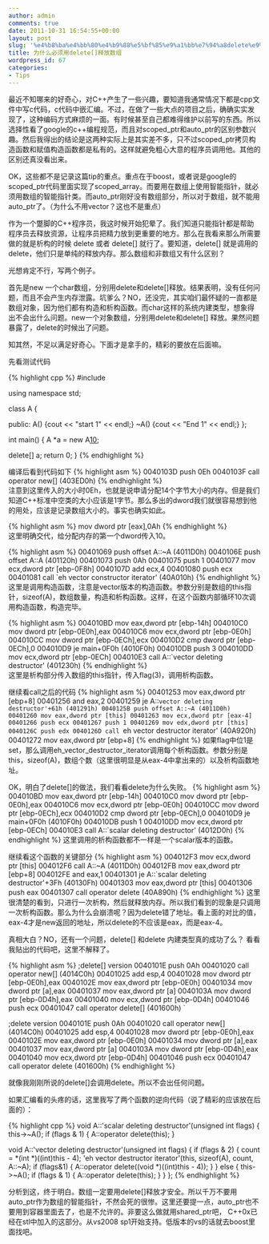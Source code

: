 ```yaml
---
author: admin
comments: true
date: 2011-10-31 16:54:55+00:00
layout: post
slug: '%e4%b8%ba%e4%bb%80%e4%b9%88%e5%bf%85%e9%a1%bb%e7%94%a8delete%e9%87%8a%e6%94%be%e6%95%b0%e7%bb%84'
title: 为什么必须用delete[]释放数组
wordpress_id: 67
categories:
- Tips
---
```


最近不知哪来的好奇心，对C++产生了一些兴趣，要知道我通常情况下都是cpp文件中写c代码，c代码中嵌汇编。不过，在做了一些大点的项目之后，确确实实发现了，这种编码方式麻烦的一面。有时候甚至自己都难得维护以前写的东西。所以选择性看了google的c++编程规范，而且对scoped_ptr和auto_ptr的区别参数兴趣。然后我得出的结论是这两种实际上是其实差不多，只不过scoped_ptr拷贝构造函数和赋值构造函数都是私有的。这样就避免粗心大意的程序员调用他。其他的区别还真没看出来。

OK，这些都不是记录这篇tip的重点。重点在于boost，或者说是google的scoped_ptr代码里面实现了scoped_array。而要用在数组上使用智能指针，就必须用数组的智能指针类。而auto_ptr刚好没有数组部分，所以对于数组，就不能用auto_ptr了。（为什么不用vector？这也不是重点）

作为一个蹩脚的C++程序员，我这时候开始犯晕了。我们知道只能指针都是帮助程序员去释放资源，让程序员把精力放到更重要的地方。那么在我看来那么所需要做的就是析构的时候 delete 或者 delete[] 就行了。要知道，delete[] 就是调用的delete，他们只是单纯的释放内存。那么数组和非数组又有什么区别？

光想肯定不行，写两个例子。

首先是new 一个char数组，分别用delete和delete[]释放。结果表明，没有任何问题，而且不会产生内存泄露。坑爹么？NO，还没完，其实咱们最怀疑的一直都是数组对象，因为他们都有构造和析构函数。而char这样的系统内建类型，想象得出不会出什么问题。new一个对象数组，分别用delete和delete[] 释放。果然问题暴露了，delete的时候出了问题。

知其然，不足以满足好奇心。下面才是拿手的，精彩的要放在后面嘛。

先看测试代码

{% highlight cpp %}
#include

using namespace std;

class A {

public:
A() {cout << "start 1" << endl;}
~A() {cout << "End 1" << endl;}
};

int main()
{
A *a = new A[10]();

delete[] a;
return 0;
}
 {% endhighlight %}

编译后看到代码如下
{% highlight asm %}
0040103D push 0Eh
0040103F call operator new[] (403ED0h)
{% endhighlight %}  
注意到这里传入的大小时0Eh，也就是说申请分配14个字节大小的内存。但是我们知道C++标准中空类的大小应该是1字节。那么多出的dword我们就很容易想到他的用处，应该是记录数组大小的。事实也确实如此。

{% highlight asm %}
mov dword ptr [eax],0Ah
{% endhighlight %}  
这里明确交代，给分配内存的第一个dword传入10。

{% highlight asm %}
00401069 push offset A::~A (4011D0h)
0040106E push offset A::A (401120h)
00401073 push 0Ah
00401075 push 1
00401077 mov ecx,dword ptr [ebp-0F8h]
0040107D add ecx,4
00401080 push ecx
00401081 call `eh vector constructor iterator' (40A010h)
{% endhighlight %}  
这里是调用构造函数，注意是vector版本的构造函数。参数分别是数组的this指针，sizeof(A)，数组数量，构造和析构函数。这样，在这个函数内部循环10次调用构造函数，构造完毕。

{% highlight asm %}
004010BD mov eax,dword ptr [ebp-14h]
004010C0 mov dword ptr [ebp-0E0h],eax
004010C6 mov ecx,dword ptr [ebp-0E0h]
004010CC mov dword ptr [ebp-0ECh],ecx
004010D2 cmp dword ptr [ebp-0ECh],0
004010D9 je main+0F0h (4010F0h)
004010DB push 3
004010DD mov ecx,dword ptr [ebp-0ECh]
004010E3 call A::`vector deleting destructor' (401230h)
{% endhighlight %}  
这里是析构部分传入数组的this指针，传入flag(3)，调用析构函数。

继续看call之后的代码
{% highlight asm %}
00401253 mov eax,dword ptr [ebp+8]
00401256 and eax,2
00401259 je A::`vector deleting destructor'+61h (401291h)
0040125B push offset A::~A (4011D0h)
00401260 mov eax,dword ptr [this]
00401263 mov ecx,dword ptr [eax-4]
00401266 push ecx
00401267 push 1
00401269 mov edx,dword ptr [this]
0040126C push edx
0040126D call `eh vector destructor iterator' (40A920h)
00401272 mov eax,dword ptr [ebp+8]
{% endhighlight %}
如果flag中位1是set，那么调用eh_vector_destructor_iterator调用每个析构函数。参数分别是this，sizeof(A)，数组个数（这里很明显是从eax-4中拿出来的）以及析构函数地址。

OK，明白了delete[]的做法，我们看看delete为什么失败。
{% highlight asm %}
004010BD mov eax,dword ptr [ebp-14h]
004010C0 mov dword ptr [ebp-0E0h],eax
004010C6 mov ecx,dword ptr [ebp-0E0h]
004010CC mov dword ptr [ebp-0ECh],ecx
004010D2 cmp dword ptr [ebp-0ECh],0
004010D9 je main+0F0h (4010F0h)
004010DB push 1
004010DD mov ecx,dword ptr [ebp-0ECh]
004010E3 call A::`scalar deleting destructor' (4012D0h)
{% endhighlight %}
这里调用的析构函数都不一样是一个scalar版本的函数。

继续看这个函数的关键部分
{% highlight asm %}
004012F3 mov ecx,dword ptr [this]
004012F6 call A::~A (4011D0h)
004012FB mov eax,dword ptr [ebp+8]
004012FE and eax,1
00401301 je A::`scalar deleting destructor'+3Fh (40130Fh)
00401303 mov eax,dword ptr [this]
00401306 push eax
00401307 call operator delete (40A890h)
{% endhighlight %}
这里很清楚的看到，只进行一次析构，然后就释放内存。所以我们看到的现象是只调用一次析构函数。那么为什么会崩溃呢？因为delete错了地址。看上面的对比的值，eax-4才是new返回的地址，所以delete的不应该是eax，而是eax-4。

真相大白？NO，还有一个问题，delete[] 和delete 内建类型真的成功了么？
看看我贴出的代码吧，这里不解释了。

{% highlight asm %}
;delete[] version
0040101E push 0Ah
00401020 call operator new[] (4014C0h)
00401025 add esp,4
00401028 mov dword ptr [ebp-0E0h],eax
0040102E mov eax,dword ptr [ebp-0E0h]
00401034 mov dword ptr [a],eax
00401037 mov eax,dword ptr [a]
0040103A mov dword ptr [ebp-0D4h],eax
00401040 mov ecx,dword ptr [ebp-0D4h]
00401046 push ecx
00401047 call operator delete[] (401600h) `

;delete version
0040101E push 0Ah
00401020 call operator new[] (4014C0h)
00401025 add esp,4
00401028 mov dword ptr [ebp-0E0h],eax
0040102E mov eax,dword ptr [ebp-0E0h]
00401034 mov dword ptr [a],eax
00401037 mov eax,dword ptr [a]
0040103A mov dword ptr [ebp-0D4h],eax
00401040 mov ecx,dword ptr [ebp-0D4h]
00401046 push ecx
00401047 call operator delete (401600h)
{% endhighlight %}

就像我刚刚所说的delete[]会调用delete。所以不会出任何问题。

如果汇编看的头疼的话，这里我写了两个函数的逆向代码（说了精彩的应该放在后面的）：

{% highlight cpp %}
void A::'scalar deleting destructor'(unsigned int flags)
{
	this->~A();
	if (flags & 1) {
	A::operator delete(this);
}

void A::'vector deleting destructor'(unsigned int flags)
{
	if (flags & 2) {
		count = *(int *)((int)this - 4);
		'eh vector destructor iterator'(this, sizeof(A), count, A::~A);
		if (flags&1) {
			A::operator delete((void *)((int)this - 4));
		}
	}
	else {
		this->~A();
		if (flags & 1) {
			A::operator delete(this);
		}
	}
};
 {% endhighlight %}

分析到这，终于明白。数组一定要用delete[]释放才安全。所以千万不要用auto_ptr作为数组的智能指针，不然会死的很惨。这里还要提一点，auto_ptr也不要用到容器里面去了，也是不允许的。非要这么做就用shared_ptr吧， C++0x已经在stl中加入的这部分。从vs2008 sp1开始支持。低版本的vs的话就去boost里面找吧。
